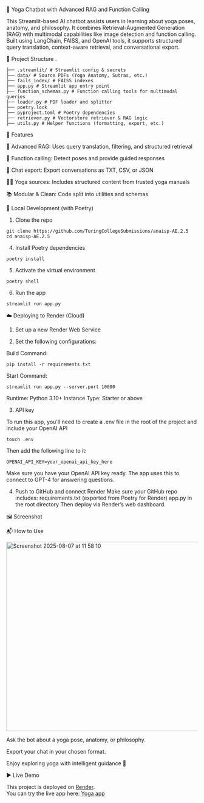 🧘 Yoga Chatbot with Advanced RAG and Function Calling

This Streamlit-based AI chatbot assists users in learning about yoga poses, anatomy, and philosophy. 
It combines Retrieval-Augmented Generation (RAG) with multimodal capabilities like image detection and function calling. 
Built using LangChain, FAISS, and OpenAI tools, it supports structured query translation, context-aware retrieval, and conversational export.


📁 Project Structure
.
```
├── .streamlit/ # Streamlit config & secrets
├── data/ # Source PDFs (Yoga Anatomy, Sutras, etc.)
├── fails_index/ # FAISS indexes
├── app.py # Streamlit app entry point
├── function_schemas.py # Function calling tools for multimodal queries
├── loader.py # PDF loader and splitter
├── poetry.lock
├── pyproject.toml # Poetry dependencies
├── retriever.py # Vectorstore retriever & RAG logic
├── utils.py # Helper functions (formatting, export, etc.)

```
🧪 Features

🔎 Advanced RAG: Uses query translation, filtering, and structured retrieval

🤖 Function calling: Detect poses and provide guided responses

💬 Chat export: Export conversations as TXT, CSV, or JSON

🧘‍♀️ Yoga sources: Includes structured content from trusted yoga manuals

📚 Modular & Clean: Code split into utilities and schemas



🚀 Local Development (with Poetry)

1. Clone the repo
```
git clone https://github.com/TuringCollegeSubmissions/anaisp-AE.2.5
cd anaisp-AE.2.5
```

4. Install Poetry dependencies
```
poetry install
```

5. Activate the virtual environment
```
poetry shell
```

6. Run the app
```
streamlit run app.py
```

☁️ Deploying to Render (Cloud)

1. Set up a new Render Web Service

2. Set the following configurations:
  
Build Command:
```
pip install -r requirements.txt
```
   
Start Command: 
```
streamlit run app.py --server.port 10000
```
Runtime: Python 3.10+
Instance Type: Starter or above

3. API key


To run this app, you'll need to create a .env file in the root of the project and include your OpenAI API
```
touch .env
```

Then add the following line to it:
```
OPENAI_API_KEY=your_openai_api_key_here
```
Make sure you have your OpenAI API key ready. The app uses this to connect to GPT-4 for answering questions.


4. Push to GitHub and connect Render
Make sure your GitHub repo includes:
requirements.txt (exported from Poetry for Render)
app.py in the root directory
Then deploy via Render’s web dashboard.

🖼 Screenshot


📬 How to Use

<img width="1122" height="497" alt="Screenshot 2025-08-07 at 11 58 10" src="https://github.com/user-attachments/assets/edca27c3-b2ec-451b-a6fe-785eba892bf5" />

Ask the bot about a yoga pose, anatomy, or philosophy.

Export your chat in your chosen format.

Enjoy exploring yoga with intelligent guidance 🌿

▶️ Live Demo

This project is deployed on [Render](https://render.com).  
You can try the live app here: [Yoga app](https://yoga-app-k2wh.onrender.com)



